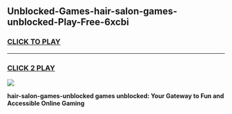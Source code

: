 
## Unblocked-Games-hair-salon-games-unblocked-Play-Free-6xcbi
<h3>
<a href="https://premium76.site?title=hair-salon-games-unblocked&ref=23A">CLICK TO PLAY</a></h3>
<hr>

<h3>
<a href="https://premium76.site?title=hair-salon-games-unblocked&ref=23A">CLICK 2 PLAY</a>
  
</h3>

<a href="https://premium76.site?title=hair-salon-games-unblocked&ref=23A"><img src="https://clearcache.store/games.png"></a>


**hair-salon-games-unblocked games unblocked: Your Gateway to Fun and Accessible Online Gaming**
